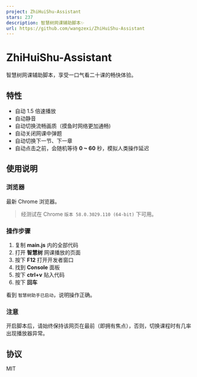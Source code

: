 ```yaml
---
project: ZhiHuiShu-Assistant
stars: 237
description: 智慧树网课辅助脚本✨
url: https://github.com/wangzexi/ZhiHuiShu-Assistant
---
```


ZhiHuiShu-Assistant
===================

智慧树网课辅助脚本，享受一口气看二十课的畅快体验。

特性
--

-   自动 1.5 倍速播放
-   自动静音
-   自动切换流畅画质（摸鱼时网络更加通畅)
-   自动关闭网课中弹题
-   自动切换下一节、下一章
-   自动点击之前，会随机等待 **0 ~ 60** 秒，模拟人类操作延迟

使用说明
----

### 浏览器

最新 Chrome 浏览器。

> 经测试在 Chrome `版本 58.0.3029.110 (64-bit)` 下可用。

### 操作步骤

1.  复制 **main.js** 内的全部代码
2.  打开 **智慧树** 网课播放的页面
3.  按下 **F12** 打开开发者窗口
4.  找到 **Console** 面板
5.  按下 **ctrl+v** 贴入代码
6.  按下 **回车**

看到 `智慧树助手已启动`，说明操作正确。

### 注意

开启脚本后，请始终保持该网页在最前（即拥有焦点），否则，切换课程时有几率出现播放器异常。

协议
--

MIT
